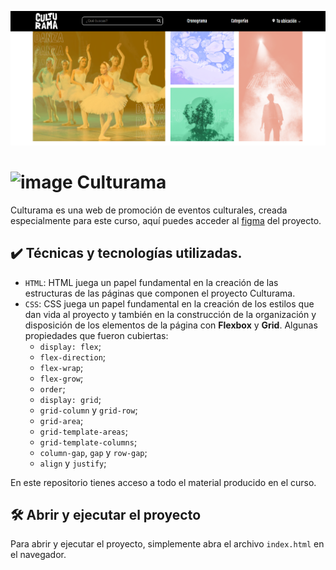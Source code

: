 ![thumbnail- Proyecto Culturama, curso Praticando CSS_ Grid y Flexbox](image.png)

# ![image](https://user-images.githubusercontent.com/76708357/191308741-fb59ba6c-8750-4e09-873b-6ab2e96225b7.png) Culturama 

Culturama es una web de promoción de eventos culturales, creada especialmente para este curso, aquí puedes acceder al [figma](https://www.figma.com/design/Qc5ioFIDbc2fpoyKwkLhQG/Practicando-CSS%3A-Grid-y-Flexbox?node-id=79-289&t=AvzAEOoQlubQYKdM-0) del proyecto.

## ✔️ Técnicas y tecnologías utilizadas.

- `HTML`: HTML juega un papel fundamental en la creación de las estructuras de las páginas que componen el proyecto Culturama.
- `CSS`: CSS juega un papel fundamental en la creación de los estilos que dan vida al proyecto y también en la construcción de la organización y disposición de los elementos de la página con **Flexbox** y **Grid**. Algunas propiedades que fueron cubiertas:
  - `display: flex`;
  - `flex-direction`;
  - `flex-wrap`;
  - `flex-grow`;
  - `order`;
  - `display: grid`;
  - `grid-column` y `grid-row`;
  - `grid-area`;
  - `grid-template-areas`;
  - `grid-template-columns`;
  - `column-gap`, `gap` y `row-gap`;
  - `align` y `justify`;
 
  
En este repositorio tienes acceso a todo el material producido en el curso.

## 🛠️ Abrir y ejecutar el proyecto

Para abrir y ejecutar el proyecto, simplemente abra el archivo `index.html` en el navegador.